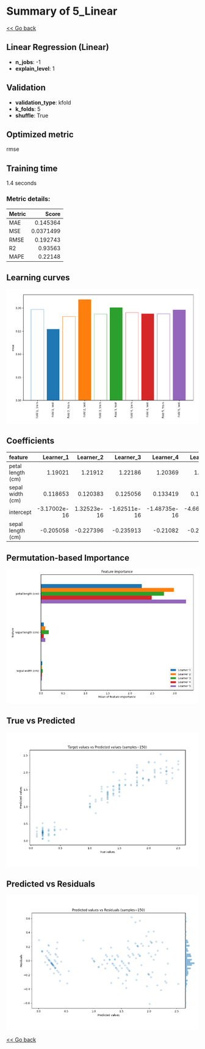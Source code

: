 # Summary of 5_Linear

[<< Go back](../README.md)


## Linear Regression (Linear)
- **n_jobs**: -1
- **explain_level**: 1

## Validation
 - **validation_type**: kfold
 - **k_folds**: 5
 - **shuffle**: True

## Optimized metric
rmse

## Training time

1.4 seconds

### Metric details:
| Metric   |     Score |
|:---------|----------:|
| MAE      | 0.145364  |
| MSE      | 0.0371499 |
| RMSE     | 0.192743  |
| R2       | 0.93563   |
| MAPE     | 0.22148   |



## Learning curves
![Learning curves](learning_curves.png)

## Coefficients
| feature           |    Learner_1 |    Learner_2 |    Learner_3 |    Learner_4 |    Learner_5 |
|:------------------|-------------:|-------------:|-------------:|-------------:|-------------:|
| petal length (cm) |  1.19021     |  1.21912     |  1.22186     |  1.20369     |  1.22565     |
| sepal width (cm)  |  0.118653    |  0.120383    |  0.125056    |  0.133419    |  0.134488    |
| intercept         | -3.17002e-16 |  1.32523e-16 | -1.62511e-16 | -1.48735e-16 | -4.66496e-16 |
| sepal length (cm) | -0.205058    | -0.227396    | -0.235913    | -0.21082     | -0.239326    |


## Permutation-based Importance
![Permutation-based Importance](permutation_importance.png)
## True vs Predicted

![True vs Predicted](true_vs_predicted.png)


## Predicted vs Residuals

![Predicted vs Residuals](predicted_vs_residuals.png)



[<< Go back](../README.md)
